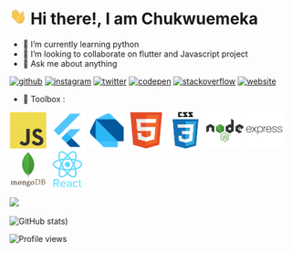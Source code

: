 <h1> <img src="https://raw.githubusercontent.com/ABSphreak/ABSphreak/master/gifs/Hi.gif" width="30px">  Hi there!, I am Chukwuemeka </h1>


- 🌱 I’m currently learning python
- 👯 I’m looking to collaborate on flutter and Javascript project
- 💬 Ask me about anything


[<img src='https://cdn.jsdelivr.net/npm/simple-icons@3.0.1/icons/github.svg' alt='github' height='18'>](https://github.com/emex4gman)  [<img src='https://cdn.jsdelivr.net/npm/simple-icons@3.0.1/icons/instagram.svg' alt='instagram' height='18'>](https://www.instagram.com/ibebugwu_chukwuemeka/)  [<img src='https://cdn.jsdelivr.net/npm/simple-icons@3.0.1/icons/twitter.svg' alt='twitter' height='18'>](https://twitter.com/emex4gman)  [<img src='https://cdn.jsdelivr.net/npm/simple-icons@3.0.1/icons/codepen.svg' alt='codepen' height='18'>](https://codepen.io/emex4gman)  [<img src='https://cdn.jsdelivr.net/npm/simple-icons@3.0.1/icons/stackoverflow.svg' alt='stackoverflow' height='18'>](https://stackoverflow.com/users/11648546/chukwuemeka-ibebugwu)  [<img src='https://cdn.jsdelivr.net/npm/simple-icons@3.0.1/icons/icloud.svg' alt='website' height='18'>](https://ibefx.netlify.app/)  

- 🧰 Toolbox :

<code><img height="65" src="https://github.com/devicons/devicon/blob/master/icons/javascript/javascript-original.svg"></code>
<code><img height="65" src="https://raw.githubusercontent.com/github/explore/80688e429a7d4ef2fca1e82350fe8e3517d3494d/topics/flutter/flutter.png"></code>
<code><img height="65" src="https://raw.githubusercontent.com/github/explore/80688e429a7d4ef2fca1e82350fe8e3517d3494d/topics/dart/dart.png"></code>
<code><img height="65" src="https://github.com/devicons/devicon/blob/master/icons/html5/html5-original.svg"></code>
<code><img height="65" src="https://github.com/devicons/devicon/blob/master/icons/css3/css3-original-wordmark.svg"></code>
<code><img height="65" src="https://github.com/devicons/devicon/blob/master/icons/nodejs/nodejs-original-wordmark.svg"></code>
<code><img height="65" src="https://github.com/devicons/devicon/blob/master/icons/express/express-original-wordmark.svg"></code>
<code><img height="65" src="https://github.com/devicons/devicon/blob/master/icons/mongodb/mongodb-original-wordmark.svg"></code>
<code><img height="65" src="https://github.com/devicons/devicon/blob/master/icons/react/react-original-wordmark.svg"></code>


![](https://64.media.tumblr.com/38edea1b441b84c4529359673cbcd4fd/e8945c5ab83bebbc-6d/s2048x3072/70a1a22b39bfbe0d5bde5c02f29e1704e827d205.png)


![GitHub stats](https://github-readme-stats.vercel.app/api?username=emex4gman&show_icons=true&theme=tokyonight&line_height=33))  

![Profile views](https://gpvc.arturio.dev/emex4gman)  

